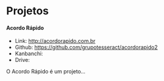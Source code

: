 # Projetos

#### Acordo Rápido

- Link: http://acordorapido.com.br
- Github: https://github.com/grupotesseract/acordorapido2
- Kanbanchi:
- Drive: 

O Acordo Rápido é um projeto...

<!--stackedit_data:
eyJoaXN0b3J5IjpbLTIwMTAyNjY3NzddfQ==
-->
<!--stackedit_data:
eyJoaXN0b3J5IjpbNjgyNzMxMjgyXX0=
-->